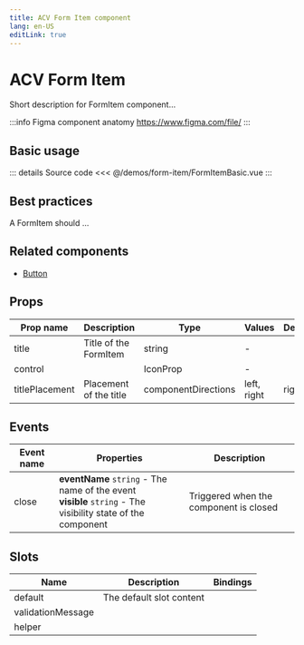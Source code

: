 ```yaml
---
title: ACV Form Item component
lang: en-US
editLink: true
---
```


# ACV Form Item

Short description for FormItem component...

:::info Figma component anatomy
https://www.figma.com/file/
:::

## Basic usage

<FormItemBasic />

::: details Source code
<<< @/demos/form-item/FormItemBasic.vue
:::

## Best practices

A FormItem should ...

## Related components

- [Button](/components/button/button.doc)

## Props

| Prop name      | Description            | Type                | Values      | Default |
| -------------- | ---------------------- | ------------------- | ----------- | ------- |
| title          | Title of the FormItem  | string              | -           |         |
| control        |                        | IconProp            | -           |         |
| titlePlacement | Placement of the title | componentDirections | left, right | right   |

## Events

| Event name | Properties                                                                                                      | Description                            |
| ---------- | --------------------------------------------------------------------------------------------------------------- | -------------------------------------- |
| close      | **eventName** `string` - The name of the event<br/>**visible** `string` - The visibility state of the component | Triggered when the component is closed |

## Slots

| Name              | Description              | Bindings |
| ----------------- | ------------------------ | -------- |
| default           | The default slot content |          |
| validationMessage |                          |          |
| helper            |                          |          |
